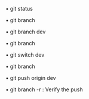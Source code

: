 •	git status

•	git branch

•	git branch dev

•	git branch

•	git switch dev

•	git branch

•	git push origin dev

•	git branch -r      : Verify the push

